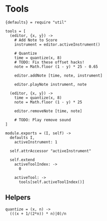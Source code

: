 Tools
=====

    {defaults} = require "util"

    tools = [
      (editor, {x, y}) ->
        # Add Note to Score
        instrument = editor.activeInstrument()

        # Quantize
        time = quantize(x, 8)
        # TODO: Fix these offset hacks!
        note = Math.floor (1 - y) * 25 - 0.65

        editor.addNote [time, note, instrument]

        editor.playNote instrument, note

      (editor, {x, y}) ->
        time = quantize(x, 8)
        note = Math.floor (1 - y) * 25

        editor.removeNote [time, note]
        
        # TODO: Play remove sound
    ]

    module.exports = (I, self) ->
      defaults I,
        activeInstrument: 1

      self.attrAccessor "activeInstrument"

      self.extend
        activeToolIndex: ->
          0

        activeTool: ->
          tools[self.activeToolIndex()]

Helpers
-------

    quantize = (x, n) ->
      (((x + 1/(2*n)) * n)|0)/n
